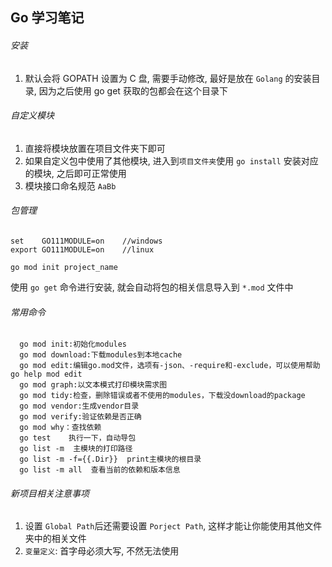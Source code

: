 ## 								Go 学习笔记

###### 安装

1. 默认会将 GOPATH 设置为 C 盘, 需要手动修改, 最好是放在 `Golang` 的安装目录, 因为之后使用 go get 获取的包都会在这个目录下



###### 自定义模块

1. 直接将模块放置在项目文件夹下即可
2. 如果自定义包中使用了其他模块, 进入到`项目文件夹`使用 `go install` 安装对应的模块, 之后即可正常使用
3. 模块接口命名规范 `AaBb`


###### 包管理
```base
set    GO111MODULE=on    //windows
export GO111MODULE=on    //linux
```

```base
go mod init project_name
```
使用 `go get` 命令进行安装, 就会自动将包的相关信息导入到 `*.mod` 文件中


###### 常用命令
```base
  go mod init:初始化modules
  go mod download:下载modules到本地cache
  go mod edit:编辑go.mod文件，选项有-json、-require和-exclude，可以使用帮助go help mod edit
  go mod graph:以文本模式打印模块需求图
  go mod tidy:检查，删除错误或者不使用的modules，下载没download的package
  go mod vendor:生成vendor目录
  go mod verify:验证依赖是否正确
  go mod why：查找依赖
  go test    执行一下，自动导包
  go list -m  主模块的打印路径
  go list -m -f={{.Dir}}  print主模块的根目录
  go list -m all  查看当前的依赖和版本信息
```

###### 新项目相关注意事项
1. 设置 `Global Path`后还需要设置 `Porject Path`, 这样才能让你能使用其他文件夹中的相关文件
2. `变量定义`: 首字母必须大写, 不然无法使用